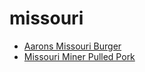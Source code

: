 # missouri

 * [Aarons Missouri Burger](../index/a/aarons-missouri-burger.json)
 * [Missouri Miner Pulled Pork](../index/m/missouri-miner-pulled-pork.json)
